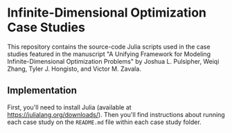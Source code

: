 # Infinite-Dimensional Optimization Case Studies
This repository contains the source-code Julia scripts used in the case studies 
featured in the manuscript "A Unifying Framework for Modeling Infinite-Dimensional 
Optimization Problems" by Joshua L. Pulsipher, Weiqi Zhang, Tyler J. Hongisto, 
and Victor M. Zavala.

## Implementation
First, you'll need to install Julia (available at https://julialang.org/downloads/).
Then you'll find instructions about running each case study on the `README.md` 
file within each case study folder.
